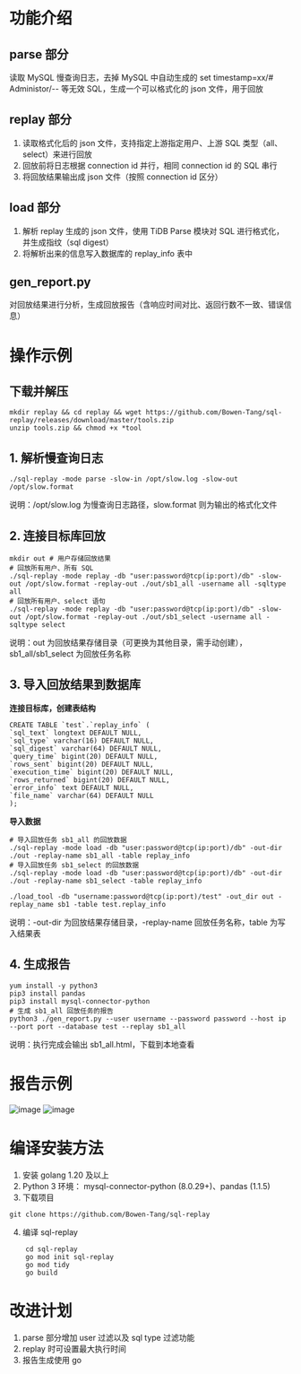 # 功能介绍
## parse 部分
读取 MySQL 慢查询日志，去掉 MySQL 中自动生成的 set timestamp=xx/# Administor/-- 等无效 SQL，生成一个可以格式化的 json 文件，用于回放
## replay 部分
1. 读取格式化后的 json 文件，支持指定上游指定用户、上游 SQL 类型（all、select）来进行回放
2. 回放前将日志根据 connection id 并行，相同 connection id 的 SQL 串行
3. 将回放结果输出成 json 文件（按照 connection id 区分）
## load 部分
1. 解析 replay 生成的 json 文件，使用 TiDB Parse 模块对 SQL 进行格式化，并生成指纹（sql digest）
2. 将解析出来的信息写入数据库的 replay_info 表中
## gen_report.py
对回放结果进行分析，生成回放报告（含响应时间对比、返回行数不一致、错误信息）

# 操作示例 
## 下载并解压 
```
mkdir replay && cd replay && wget https://github.com/Bowen-Tang/sql-replay/releases/download/master/tools.zip
unzip tools.zip && chmod +x *tool
```
 
## 1. 解析慢查询日志

```
./sql-replay -mode parse -slow-in /opt/slow.log -slow-out /opt/slow.format
```
说明：/opt/slow.log 为慢查询日志路径，slow.format 则为输出的格式化文件

## 2. 连接目标库回放

```
mkdir out # 用户存储回放结果
# 回放所有用户、所有 SQL
./sql-replay -mode replay -db "user:password@tcp(ip:port)/db" -slow-out /opt/slow.format -replay-out ./out/sb1_all -username all -sqltype all
# 回放所有用户、select 语句
./sql-replay -mode replay -db "user:password@tcp(ip:port)/db" -slow-out /opt/slow.format -replay-out ./out/sb1_select -username all -sqltype select
```
说明：out 为回放结果存储目录（可更换为其他目录，需手动创建），sb1_all/sb1_select 为回放任务名称

## 3. 导入回放结果到数据库
**连接目标库，创建表结构**
```
CREATE TABLE `test`.`replay_info` (
`sql_text` longtext DEFAULT NULL,
`sql_type` varchar(16) DEFAULT NULL,
`sql_digest` varchar(64) DEFAULT NULL,
`query_time` bigint(20) DEFAULT NULL,
`rows_sent` bigint(20) DEFAULT NULL,
`execution_time` bigint(20) DEFAULT NULL,
`rows_returned` bigint(20) DEFAULT NULL,
`error_info` text DEFAULT NULL,
`file_name` varchar(64) DEFAULT NULL
);
```
**导入数据**
```
# 导入回放任务 sb1_all 的回放数据 
./sql-replay -mode load -db "user:password@tcp(ip:port)/db" -out-dir ./out -replay-name sb1_all -table replay_info 
# 导入回放任务 sb1_select 的回放数据 
./sql-replay -mode load -db "user:password@tcp(ip:port)/db" -out-dir ./out -replay-name sb1_select -table replay_info 

./load_tool -db "username:password@tcp(ip:port)/test" -out_dir out -replay_name sb1 -table test.replay_info

```
说明：-out-dir 为回放结果存储目录，-replay-name 回放任务名称，table 为写入结果表

## 4. 生成报告

```
yum install -y python3
pip3 install pandas
pip3 install mysql-connector-python
# 生成 sb1_all 回放任务的报告
python3 ./gen_report.py --user username --password password --host ip --port port --database test --replay sb1_all
```
说明：执行完成会输出 sb1_all.html，下载到本地查看

# 报告示例 
![image](https://github.com/Bowen-Tang/sql-replay/assets/52245161/cd480ac6-cee3-4b3d-996a-9f66a71a3a87)
![image](https://github.com/Bowen-Tang/sql-replay/assets/52245161/725e8ceb-df10-4004-bc05-54ec8a86abe8)


# 编译安装方法

1. 安装 golang 1.20 及以上
2. Python 3 环境： mysql-connector-python (8.0.29+)、pandas (1.1.5)
3. 下载项目

```
git clone https://github.com/Bowen-Tang/sql-replay
```

4. 编译 sql-replay

```
    cd sql-replay
    go mod init sql-replay
    go mod tidy
    go build
```

# 改进计划
1. parse 部分增加 user 过滤以及 sql type 过滤功能
2. replay 时可设置最大执行时间
3. 报告生成使用 go
